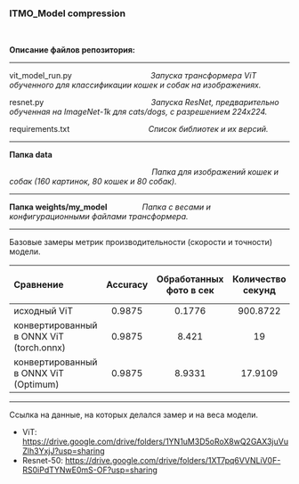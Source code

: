 ### ITMO_Model compression

$~~~~~~~~~$

__Описание файлов репозитория:__

***
vit_model_run.py $~~~~~~~~~~~~~~~~~~~~~~~~~~~~~~~~~~$ _Запуска трансформера ViT обученного для классификации кошек и собак на изображениях._

resnet.py $~~~~~~~~~~~~~~~~~~~~~~~~~~~~~~~~~~~~~~~~~~~~~~~$ _Запуска ResNet, предварительно обученная на ImageNet-1k для cats/dogs, с разрешением 224x224._

requirements.txt  $~~~~~~~~~~~~~~~~~~~~~~~~~~~~~~~~~~$ _Список библиотек и их версий._

***
__Папка data__

$~~~~~~~~~~~~~~~~~~~~~~~~~~~~~~~~~~~~~~~~~~~~~~~~~~~~~~~~~~~~~~~~$   _Папка для изображений кошек и собак (160 картинок, 80 кошек и 80 собак)._


***
__Папка weights/my_model__  $~~~~~~~~~~~~~~$  _Папка с весами и конфигурационными файлами трансформера._


***


Базовые замеры метрик производительности (скорости и точности) модели.


| Сравнение                               | Accuracy            | Обработанных фото в сек | Количество секунд| Вес модели (мегабайт)|
| :---------------------------------------|:-------------------:|:-----------------------:|:----------------:|:--------------------:|
| исходный ViT                            | 0.9875              | 0.1776                  | 900.8722         | 327.302              |
| конвертированный в ONNX ViT (torch.onnx)| 0.9875              | 8.421                   | 19               | 327.552              |
| конвертированный в ONNX ViT (Optimum)   | 0.9875              | 8.9331                  | 17.9109          | 327.5526             |



***
Ссылка на данные, на которых делался замер и на веса модели.

- ViT: https://drive.google.com/drive/folders/1YN1uM3D5oRoX8wQ2GAX3juVuZlh3YxjJ?usp=sharing
- Resnet-50: https://drive.google.com/drive/folders/1XT7pq6VVNLiV0F-RS0iPdTYNwE0mS-OF?usp=sharing 
